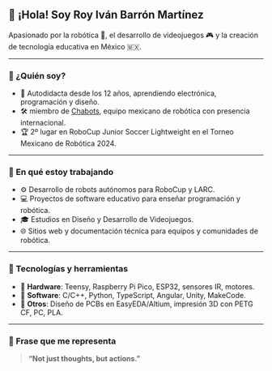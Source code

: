 ## 👋 ¡Hola! Soy Roy Iván Barrón Martínez

Apasionado por la robótica 🤖, el desarrollo de videojuegos 🎮 y la creación de tecnología educativa en México 🇲🇽.

---

### 🚀 ¿Quién soy?

- 🧠 Autodidacta desde los 12 años, aprendiendo electrónica, programación y diseño.
- 🛠  miembro de [Chabots](https://www.chabots.com.mx), equipo mexicano de robótica con presencia internacional.
- 🏆 2º lugar en RoboCup Junior Soccer Lightweight en el Torneo Mexicano de Robótica 2024.


---

### 🎯 En qué estoy trabajando

- ⚙️ Desarrollo de robots autónomos para RoboCup y LARC.
- 💻 Proyectos de software educativo para enseñar programación y robótica.
- 🎓 Estudios en Diseño y Desarrollo de Videojuegos.
- 🌐 Sitios web y documentación técnica para equipos y comunidades de robótica.

---

### 🧪 Tecnologías y herramientas

- 🔌 **Hardware**: Teensy, Raspberry Pi Pico, ESP32, sensores IR, motores.
- 💾 **Software**: C/C++, Python, TypeScript, Angular, Unity, MakeCode.
- 🧠 **Otros**: Diseño de PCBs en EasyEDA/Altium, impresión 3D con PETG CF, PC, PLA.

---

### 💬 Frase que me representa

> **“Not just thoughts, but actions.”**


